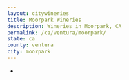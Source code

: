 ```yaml
---
layout: citywineries
title: Moorpark Wineries
description: Wineries in Moorpark, CA
permalink: /ca/ventura/moorpark/
state: ca
county: ventura
city: moorpark
---
```

-
